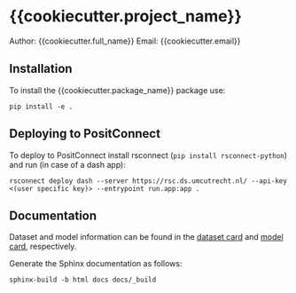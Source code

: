 # {{cookiecutter.project_name}}

Author: {{cookiecutter.full_name}}
Email: {{cookiecutter.email}}

## Installation

To install the {{cookiecutter.package_name}} package use:

```{bash}
pip install -e .
```

## Deploying to PositConnect

To deploy to PositConnect install rsconnect (`pip install rsconnect-python`) and run (in case of a dash app):
```{bash}
rsconnect deploy dash --server https://rsc.ds.umcutrecht.nl/ --api-key <(user specific key)> --entrypoint run.app:app .
```

## Documentation
Dataset and model information can be found in the [dataset card](docs/dataset_card.md) and [model card](docs/model_card.md), respectively.

Generate the Sphinx documentation as follows:

```
sphinx-build -b html docs docs/_build
```
